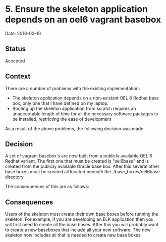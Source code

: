 # 5. Ensure the skeleton application depends on an oel6 vagrant basebox

Date: 2018-02-16

## Status

Accepted

## Context

There are a number of problems with the existing implementation:  

* The skeleton application depends on a non-existant OEL 6 Redhat base box, only one that I have defined on my laptop.
* Booting up the skeleton application from scratch requires an unacceptable length of time for all the necessary software packages to be installed, restricting the ease of development

As a result of the above problems, the following decision was made

## Decision

A set of vagrant basebox's are now built from a publicly available OEL 6 Redhat variant.  The first one that must be created is "oel6base" and is created from the publicly available Oracle base box.  After this several other base boxes must be created all located beneath the ./base_boxes/oel6base directory. 

The consequences of this are as follows:

## Consequences

Users of the skeleton must create their own base boxes before running the skeleton.  For example, if you are developing an ELK application then you will first need to create all the base bases.  After this you will probably want to create a new baseboxes that include all your new software.  The new skeleton now includes all that is needed to create new base boxes.

